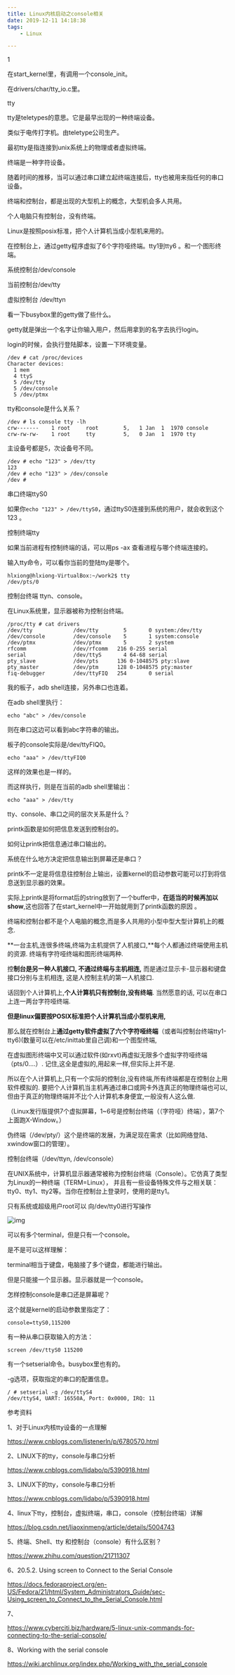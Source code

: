 ```yaml
---
title: Linux内核启动之console相关
date: 2019-12-11 14:18:38
tags:
	- Linux

---
```


1

在start_kernel里，有调用一个console_init。

在drivers/char/tty_io.c里。

tty

tty是teletypes的意思。它是最早出现的一种终端设备。

类似于电传打字机。由teletype公司生产。

最初tty是指连接到unix系统上的物理或者虚拟终端。

终端是一种字符设备。

随着时间的推移，当可以通过串口建立起终端连接后，tty也被用来指任何的串口设备。



终端和控制台，都是出现的大型机上的概念，大型机会多人共用。



个人电脑只有控制台，没有终端。



Linux是按照posix标准，把个人计算机当成小型机来用的。

在控制台上，通过getty程序虚拟了6个字符哑终端。tty1到tty6 。和一个图形终端。



系统控制台/dev/console



当前控制台/dev/tty



虚拟控制台 /dev/ttyn



看一下busybox里的getty做了些什么。



getty就是弹出一个名字让你输入用户，然后用拿到的名字去执行login。

login的时候，会执行登陆脚本，设置一下环境变量。

```
/dev # cat /proc/devices 
Character devices:       
  1 mem                  
  4 ttyS                 
  5 /dev/tty             
  5 /dev/console         
  5 /dev/ptmx            
```

tty和console是什么关系？

```
/dev # ls console tty -lh                                        
crw-------    1 root     root        5,   1 Jan  1  1970 console 
crw-rw-rw-    1 root     tty         5,   0 Jan  1  1970 tty     
```

主设备号都是5，次设备号不同。



```
/dev # echo "123" > /dev/tty       
123                                
/dev # echo "123" > /dev/console   
/dev #                             
```



串口终端ttyS0

如果你`echo "123" > /dev/ttyS0`，通过ttyS0连接到系统的用户，就会收到这个123 。

控制终端tty

如果当前进程有控制终端的话，可以用ps -ax 查看进程与哪个终端连接的。

输入tty命令，可以看你当前的登陆tty是哪个。

```
hlxiong@hlxiong-VirtualBox:~/work2$ tty
/dev/pts/0
```

控制台终端 ttyn、console。

在Linux系统里，显示器被称为控制台终端。

```
/proc/tty # cat drivers                                           
/dev/tty             /dev/tty        5       0 system:/dev/tty    
/dev/console         /dev/console    5       1 system:console     
/dev/ptmx            /dev/ptmx       5       2 system             
rfcomm               /dev/rfcomm   216 0-255 serial               
serial               /dev/ttyS       4 64-68 serial               
pty_slave            /dev/pts      136 0-1048575 pty:slave        
pty_master           /dev/ptm      128 0-1048575 pty:master       
fiq-debugger         /dev/ttyFIQ   254       0 serial             
```



我的板子，adb shell连接，另外串口也连着。

在adb shell里执行：

```
echo "abc" > /dev/console
```

则在串口这边可以看到abc字符串的输出。

板子的console实际是/dev/ttyFIQ0。

```
echo "aaa" > /dev/ttyFIQ0
```

这样的效果也是一样的。

而这样执行，则是在当前的adb shell里输出：

```
echo "aaa" > /dev/tty
```



tty、console、串口之间的层次关系是什么？

printk函数是如何把信息发送到控制台的。

如何让printk把信息通过串口输出的。

系统在什么地方决定把信息输出到屏幕还是串口？



printk不一定是将信息往控制台上输出，设置kernel的启动参数可能可以打到将信息送到显示器的效果。

实际上printk是将format后的string放到了一个buffer中，**在适当的时候再加以show**,这也回答了在start_kernel中一开始就用到了printk函数的原因 。



终端和控制台都不是个人电脑的概念,而是多人共用的小型中型大型计算机上的概念.

**一台主机,连很多终端,终端为主机提供了人机接口,**每个人都通过终端使用主机的资源. 终端有字符哑终端和图形终端两种.

控**制台是另一种人机接口, 不通过终端与主机相连,** 而是通过显示卡-显示器和键盘接口分别与主机相连, 这是人控制主机的第一人机接口.

话回到个人计算机上,**个人计算机只有控制台,没有终端**. 当然愿意的话, 可以在串口上连一两台字符哑终端. 

**但是linux偏要按POSIX标准把个人计算机当成小型机来用,**

那么就在控制台上**通过getty软件虚拟了六个字符哑终端**（或者叫控制台终端tty1-tty6)(数量可以在/etc/inittab里自己调)和一个图型终端, 

在虚拟图形终端中又可以通过软件(如rxvt)再虚拟无限多个虚拟字符哑终端（pts/0....）. 记住,这全是虚拟的,用起来一样,但实际上并不是.

所以在个人计算机上,只有一个实际的控制台,没有终端,所有终端都是在控制台上用软件模拟的.
要把个人计算机当主机再通过串口或网卡外连真正的物理终端也可以,但由于真正的物理终端并不比个人计算机本身便宜,一般没有人这么做.

（Linux发行版提供7个虚拟屏幕，1~6号是控制台终端（（字符哑）终端），第7个上面跑X-Window。）



伪终端（/dev/pty/）这个是终端的发展，为满足现在需求（比如网络登陆、xwindow窗口的管理）。



控制台终端（/dev/ttyn, /dev/console） 

在UNIX系统中，计算机显示器通常被称为控制台终端（Console）。它仿真了类型为Linux的一种终端（TERM=Linux）， 
并且有一些设备特殊文件与之相关联：tty0、tty1、tty2等。当你在控制台上登录时，使用的是tty1。

只有系统或超级用户root可以 向/dev/tty0进行写操作



![img](../images/random_name/419d4cef5c7f9269dc7118ea2ac408b8_720w.jpg)





可以有多个terminal，但是只有一个console。

是不是可以这样理解：

terminal相当于键盘，电脑接了多个键盘，都能进行输出。

但是只能接一个显示器。显示器就是一个console。



怎样控制console是串口还是屏幕呢？

这个就是kernel的启动参数里指定了：

```
console=ttyS0,115200
```



有一种从串口获取输入的方法：

```
screen /dev/ttyS0 115200
```

有一个setserial命令。busybox里也有的。

-g选项，获取指定的串口的配置信息。

```
/ # setserial -g /dev/ttyS4                     
/dev/ttyS4, UART: 16550A, Port: 0x0000, IRQ: 11 
```



参考资料

1、对于Linux内核tty设备的一点理解

https://www.cnblogs.com/listenerln/p/6780570.html

2、LINUX下的tty，console与串口分析

https://www.cnblogs.com/lidabo/p/5390918.html

3、LINUX下的tty，console与串口分析

https://www.cnblogs.com/lidabo/p/5390918.html

4、linux下tty，控制台，虚拟终端，串口，console（控制台终端）详解

https://blog.csdn.net/liaoxinmeng/article/details/5004743

5、终端、Shell、tty 和控制台（console）有什么区别？

https://www.zhihu.com/question/21711307

6、20.5.2. Using screen to Connect to the Serial Console

https://docs.fedoraproject.org/en-US/Fedora/21/html/System_Administrators_Guide/sec-Using_screen_to_Connect_to_the_Serial_Console.html

7、

https://www.cyberciti.biz/hardware/5-linux-unix-commands-for-connecting-to-the-serial-console/

8、Working with the serial console

https://wiki.archlinux.org/index.php/Working_with_the_serial_console